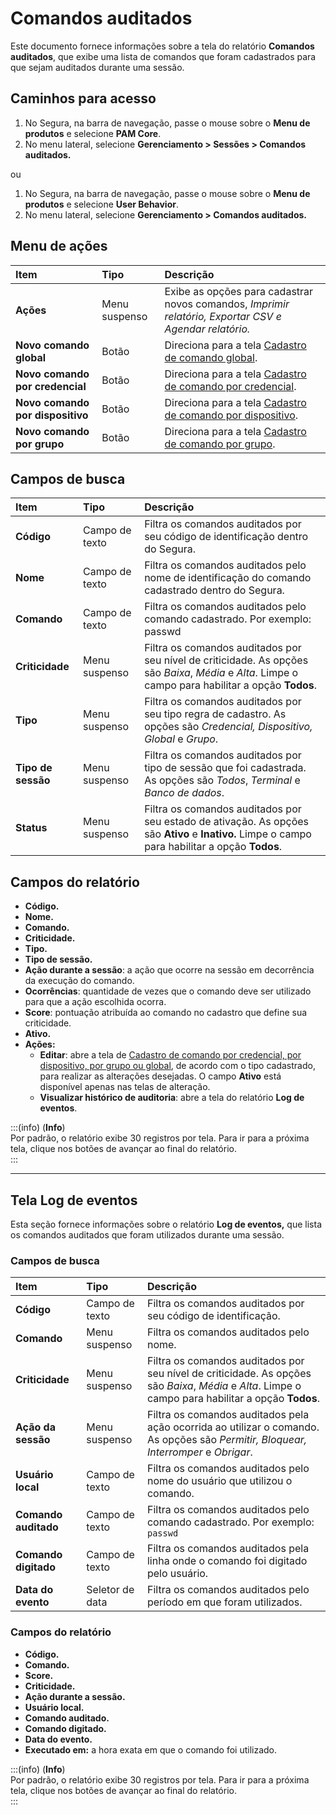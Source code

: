 # Comandos auditados

Este documento fornece informações sobre a tela do relatório **Comandos auditados**, que exibe uma lista de comandos que foram cadastrados para que sejam auditados durante uma sessão.

## Caminhos para acesso

1. No Segura, na barra de navegação, passe o mouse sobre o **Menu de produtos** e selecione **PAM Core**.  
2. No menu lateral, selecione **Gerenciamento > Sessões > Comandos auditados.**

ou

1. No Segura, na barra de navegação, passe o mouse sobre o **Menu de produtos** e selecione **User Behavior**.  
2. No menu lateral, selecione **Gerenciamento > Comandos auditados.**

## Menu de ações

| **Item**  | **Tipo** | **Descrição** |
| :---- | :---- | :---- |
| **Ações** | Menu suspenso | Exibe as opções para cadastrar novos comandos, *Imprimir relatório, Exportar CSV e Agendar relatório.* |
| **Novo comando global** | Botão | Direciona para a tela [Cadastro de comando global](/v4/docs/pt/pam-session-new-command). |
| **Novo comando por credencial** | Botão | Direciona para a tela [Cadastro de comando por credencial](/v4/docs/pt/pam-session-new-command). |
| **Novo comando por dispositivo** | Botão | Direciona para a tela [Cadastro de comando por dispositivo](/v4/docs/pt/pam-session-new-command). |
| **Novo comando por grupo** | Botão | Direciona para a tela [Cadastro de comando por grupo](/v4/docs/pt/pam-session-new-command). |

## Campos de busca

| **Item** | **Tipo** | **Descrição** |
| :---- | :---- | :---- |
| **Código** | Campo de texto | Filtra os comandos auditados por seu código de identificação dentro do Segura. |
| **Nome** | Campo de texto | Filtra os comandos auditados pelo nome de identificação do comando cadastrado dentro do Segura. |
| **Comando** | Campo de texto | Filtra os comandos auditados pelo comando cadastrado. Por exemplo: passwd |
| **Criticidade** | Menu suspenso | Filtra os comandos auditados por seu nível de criticidade. As opções são *Baixa*, *Média* e *Alta*. Limpe o campo para habilitar a opção **Todos**. |
| **Tipo** | Menu suspenso | Filtra os comandos auditados por seu tipo regra de cadastro. As opções são *Credencial, Dispositivo, Global* e *Grupo*. |
| **Tipo de sessão** | Menu suspenso | Filtra os comandos auditados por tipo de sessão que foi cadastrada. As opções são *Todos*, *Terminal* e *Banco de dados*. |
| **Status** | Menu suspenso | Filtra os comandos auditados por seu estado de ativação. As opções são **Ativo** e **Inativo.** Limpe o campo para habilitar a opção **Todos**. |

## Campos do relatório

* **Código.**  
* **Nome.**  
* **Comando.**  
* **Criticidade.**  
* **Tipo.**  
* **Tipo de sessão.**  
* **Ação durante a sessão**: a ação que ocorre na sessão em decorrência da execução do comando.  
* **Ocorrências**: quantidade de vezes que o comando deve ser utilizado para que a ação escolhida ocorra.  
* **Score**: pontuação atribuída ao comando no cadastro que define sua criticidade.  
* **Ativo.**  
* **Ações:**  
  * **Editar**: abre a tela de [Cadastro de comando por credencial, por dispositivo, por grupo ou global](/v4/docs/pt/pam-session-new-command), de acordo com o tipo cadastrado, para realizar as alterações desejadas. O campo **Ativo** está disponível apenas nas telas de alteração.  
  * **Visualizar histórico de auditoria**: abre a tela do relatório **Log de eventos**.

:::(info) (**Info**)  
Por padrão, o relatório exibe 30 registros por tela. Para ir para a próxima tela, clique nos botões de avançar ao final do relatório.  
:::

---
## Tela Log de eventos  
Esta seção fornece informações sobre o relatório **Log de eventos,** que lista os comandos auditados que foram utilizados durante uma sessão.

### Campos de busca

| **Item** | **Tipo** | **Descrição** |
| :---- | :---- | :---- |
| **Código** | Campo de texto | Filtra os comandos auditados por seu código de identificação. |
| **Comando** | Menu suspenso | Filtra os comandos auditados pelo nome. |
| **Criticidade** | Menu suspenso | Filtra os comandos auditados por seu nível de criticidade. As opções são *Baixa*, *Média* e *Alta*. Limpe o campo para habilitar a opção **Todos**. |
| **Ação da sessão** | Menu suspenso | Filtra os comandos auditados pela ação ocorrida ao utilizar o comando. As opções são *Permitir, Bloquear, Interromper* e *Obrigar*. |
| **Usuário local** | Campo de texto | Filtra os comandos auditados pelo nome do usuário que utilizou o comando. |
| **Comando auditado** | Campo de texto | Filtra os comandos auditados pelo comando cadastrado. Por exemplo: `passwd` |
| **Comando digitado** | Campo de texto | Filtra os comandos auditados pela linha onde o comando foi digitado pelo usuário. |
| **Data do evento** | Seletor de data | Filtra os comandos auditados pelo período em que foram utilizados. |

### Campos do relatório

* **Código.**  
* **Comando.**  
* **Score.**  
* **Criticidade.**  
* **Ação durante a sessão.**  
* **Usuário local.**  
* **Comando auditado.**  
* **Comando digitado.**  
* **Data do evento.**  
* **Executado em:** a hora exata em que o comando foi utilizado.

:::(info) (**Info**)  
Por padrão, o relatório exibe 30 registros por tela. Para ir para a próxima tela, clique nos botões de avançar ao final do relatório.  
:::
